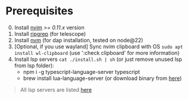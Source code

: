 # Prerequisites
0. Install [nvim](https://github.com/neovim/neovim/blob/master/INSTALL.md) *>= 0.11.x* version
1. Install [ripgrep](https://www.linode.com/docs/guides/ripgrep-linux-installation/) (for telescope)
2. Install [nvm](https://github.com/nvm-sh/nvm) (for dap installation, tested on node@22)
3. [Optional, if you use wayland] Sync nvim clipboard with OS `sudo apt install wl-clipboard` (use ':check clipboard' for more information)
4. Install lsp servers `cat ./install.sh | sh` (or just remove unused lsp from lsp folder):
    - npm i -g typescript-language-server typescript
    - brew install lua-language-server (or download binary from [here](https://github.com/LuaLS/lua-language-server/releases))
> All lsp servers are listed [here](https://github.com/neovim/nvim-lspconfig/blob/master/doc/configs.md)
